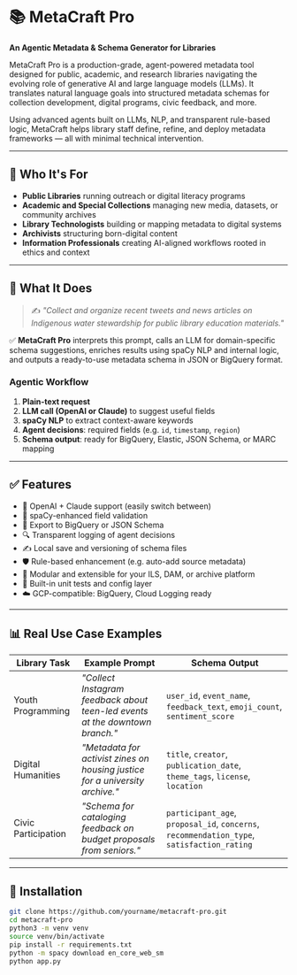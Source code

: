 # 📚 MetaCraft Pro

**An Agentic Metadata & Schema Generator for Libraries**

MetaCraft Pro is a production-grade, agent-powered metadata tool designed for public, academic, and research libraries navigating the evolving role of generative AI and large language models (LLMs). It translates natural language goals into structured metadata schemas for collection development, digital programs, civic feedback, and more.

Using advanced agents built on LLMs, NLP, and transparent rule-based logic, MetaCraft helps library staff define, refine, and deploy metadata frameworks — all with minimal technical intervention.

---

## 🎯 Who It's For

- **Public Libraries** running outreach or digital literacy programs  
- **Academic and Special Collections** managing new media, datasets, or community archives  
- **Library Technologists** building or mapping metadata to digital systems  
- **Archivists** structuring born-digital content  
- **Information Professionals** creating AI-aligned workflows rooted in ethics and context

---

## 🧠 What It Does

> ✍️ _"Collect and organize recent tweets and news articles on Indigenous water stewardship for public library education materials."_

✅ **MetaCraft Pro** interprets this prompt, calls an LLM for domain-specific schema suggestions, enriches results using spaCy NLP and internal logic, and outputs a ready-to-use metadata schema in JSON or BigQuery format.

### Agentic Workflow

1. **Plain-text request**
2. **LLM call (OpenAI or Claude)** to suggest useful fields
3. **spaCy NLP** to extract context-aware keywords
4. **Agent decisions**: required fields (e.g. `id`, `timestamp`, `region`)
5. **Schema output**: ready for BigQuery, Elastic, JSON Schema, or MARC mapping

---

## ✅ Features

- 🤖 OpenAI + Claude support (easily switch between)
- 🧠 spaCy-enhanced field validation
- 📂 Export to BigQuery or JSON Schema
- 🔍 Transparent logging of agent decisions
- ✍️ Local save and versioning of schema files
- 🛡️ Rule-based enhancement (e.g. auto-add source metadata)
- 🔌 Modular and extensible for your ILS, DAM, or archive platform
- 🧪 Built-in unit tests and config layer
- ☁️ GCP-compatible: BigQuery, Cloud Logging ready

---

## 📊 Real Use Case Examples

| Library Task | Example Prompt | Schema Output |
|--------------|----------------|----------------|
| Youth Programming | _"Collect Instagram feedback about teen-led events at the downtown branch."_ | `user_id`, `event_name`, `feedback_text`, `emoji_count`, `sentiment_score` |
| Digital Humanities | _"Metadata for activist zines on housing justice for a university archive."_ | `title`, `creator`, `publication_date`, `theme_tags`, `license`, `location` |
| Civic Participation | _"Schema for cataloging feedback on budget proposals from seniors."_ | `participant_age`, `proposal_id`, `concerns`, `recommendation_type`, `satisfaction_rating` |

---

## 📁 Installation

```bash
git clone https://github.com/yourname/metacraft-pro.git
cd metacraft-pro
python3 -m venv venv
source venv/bin/activate
pip install -r requirements.txt
python -m spacy download en_core_web_sm
python app.py
